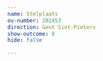 ```yaml
---
name: Stelplaats
ov-number: 202453
direction: Gent Sint-Pieters
show-outcome: 8
hide: false

---
```

